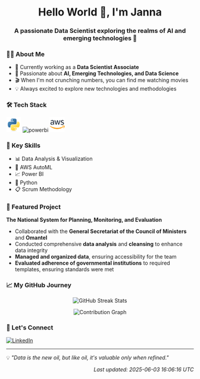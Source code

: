 <!-- Title Section -->
<h1 align="center">Hello World 👋, I'm Janna</h1>
<h3 align="center">A passionate Data Scientist exploring the realms of AI and emerging technologies 🚀</h3>


<!-- About Me Section -->
### 👨‍💻 About Me
- 🔬 Currently working as a **Data Scientist Associate**
- 🌱 Passionate about **AI, Emerging Technologies, and Data Science**
- 🎬 When I'm not crunching numbers, you can find me watching movies
- 💡 Always excited to explore new technologies and methodologies

<!-- Skills Section -->
### 🛠️ Tech Stack
<p align="left">
<img src="https://raw.githubusercontent.com/devicons/devicon/master/icons/python/python-original.svg" alt="python" width="40" height="40"/>
<img src="https://raw.githubusercontent.com/microsoft/PowerBI-Icons/main/SVG/Power-BI.svg" alt="powerbi" width="40" height="40"/>
<img src="https://raw.githubusercontent.com/devicons/devicon/master/icons/amazonwebservices/amazonwebservices-original-wordmark.svg" alt="aws" width="40" height="40"/>
</p>

<!-- Key Skills -->
### 💪 Key Skills
- 📊 Data Analysis & Visualization
- 🔮 AWS AutoML
- 📈 Power BI
- 🐍 Python
- 📋 Scrum Methodology

<!-- Featured Project -->
### 🌟 Featured Project
**The National System for Planning, Monitoring, and Evaluation**
- Collaborated with the **General Secretariat of the Council of Ministers** and **Omantel**
- Conducted comprehensive **data analysis** and **cleansing** to enhance data integrity
- **Managed and organized data**, ensuring accessibility for the team
- **Evaluated adherence of governmental institutions** to required templates, ensuring standards were met

<!-- GitHub Stats Section - Dynamic -->
### 📈 My GitHub Journey
<p align="center">
  <!-- Streak Stats - Updates daily -->
  <img src="https://github-readme-streak-stats.herokuapp.com/?user=janna-khalid&theme=radical&date_format=M%20j%5B%2C%20Y%5D" alt="GitHub Streak Stats" />
</p>

<p align="center">
  <!-- Activity Graph - Updates with each contribution -->
  <img src="https://github-readme-activity-graph.vercel.app/graph?username=janna-khalid&theme=react-dark&hide_border=true&custom_title=Contribution%20Graph" alt="Contribution Graph" />
</p>


<!-- Connect Section -->
### 🤝 Let's Connect
[![LinkedIn](https://img.shields.io/badge/-LinkedIn-0077B5?style=for-the-badge&logo=linkedin&logoColor=white)](https://www.linkedin.com/in/janna-k/)

<!-- Footer -->
---
💡 *"Data is the new oil, but like oil, it's valuable only when refined."*

<!-- Dynamic Timestamp -->
<p align="right"><i>Last updated: 2025-06-03 16:06:16 UTC</i></p>
